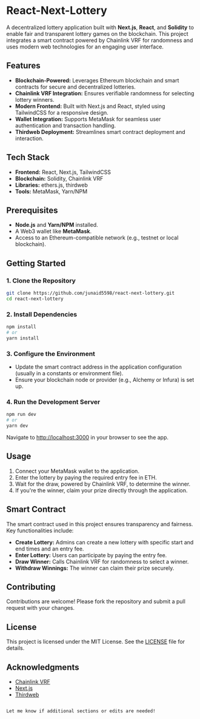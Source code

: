 # React-Next-Lottery

A decentralized lottery application built with **Next.js**, **React**, and **Solidity** to enable fair and transparent lottery games on the blockchain. This project integrates a smart contract powered by Chainlink VRF for randomness and uses modern web technologies for an engaging user interface.

## Features

- **Blockchain-Powered:** Leverages Ethereum blockchain and smart contracts for secure and decentralized lotteries.
- **Chainlink VRF Integration:** Ensures verifiable randomness for selecting lottery winners.
- **Modern Frontend:** Built with Next.js and React, styled using TailwindCSS for a responsive design.
- **Wallet Integration:** Supports MetaMask for seamless user authentication and transaction handling.
- **Thirdweb Deployment:** Streamlines smart contract deployment and interaction.

## Tech Stack

- **Frontend:** React, Next.js, TailwindCSS
- **Blockchain:** Solidity, Chainlink VRF
- **Libraries:** ethers.js, thirdweb
- **Tools:** MetaMask, Yarn/NPM

## Prerequisites

- **Node.js** and **Yarn/NPM** installed.
- A Web3 wallet like **MetaMask**.
- Access to an Ethereum-compatible network (e.g., testnet or local blockchain).

## Getting Started

### 1. Clone the Repository

```bash
git clone https://github.com/junaid5598/react-next-lottery.git
cd react-next-lottery
```

### 2. Install Dependencies

```bash
npm install
# or
yarn install
```

### 3. Configure the Environment

- Update the smart contract address in the application configuration (usually in a constants or environment file).
- Ensure your blockchain node or provider (e.g., Alchemy or Infura) is set up.

### 4. Run the Development Server

```bash
npm run dev
# or
yarn dev
```

Navigate to [http://localhost:3000](http://localhost:3000) in your browser to see the app.

## Usage

1. Connect your MetaMask wallet to the application.
2. Enter the lottery by paying the required entry fee in ETH.
3. Wait for the draw, powered by Chainlink VRF, to determine the winner.
4. If you're the winner, claim your prize directly through the application.

## Smart Contract

The smart contract used in this project ensures transparency and fairness. Key functionalities include:

- **Create Lottery:** Admins can create a new lottery with specific start and end times and an entry fee.
- **Enter Lottery:** Users can participate by paying the entry fee.
- **Draw Winner:** Calls Chainlink VRF for randomness to select a winner.
- **Withdraw Winnings:** The winner can claim their prize securely.

## Contributing

Contributions are welcome! Please fork the repository and submit a pull request with your changes.

## License

This project is licensed under the MIT License. See the [LICENSE](./LICENSE) file for details.

## Acknowledgments

- [Chainlink VRF](https://chain.link/vrf)
- [Next.js](https://nextjs.org/)
- [Thirdweb](https://thirdweb.com/)
```

Let me know if additional sections or edits are needed!

